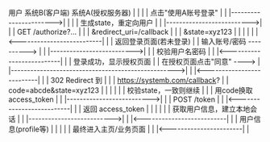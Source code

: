 
用户                系统B(客户端)             系统A(授权服务器)
|                        |                           |
| 点击"使用A账号登录"     |                           |
|----------------------->|                           |
|                        | 生成state，重定向用户     |
|                        |-------------------------->|
|                        |  GET /authorize?...       |
|                        |   &redirect_uri=/callback |
|                        |   &state=xyz123           |
|                        |                           |
|                        |<--------------------------|
|                        |  返回登录页面(若未登录)    |
| 输入账号/密码 ---------->                           |
|                        |-------------------------->|
|                        |   校验用户名密码           |
|                        |<--------------------------|
|                        |   登录成功，显示授权页面   |
| 在授权页面点击"同意" ---->                           |
|--------------------------------------------------->|
|                        |<--------------------------|
|                        | 302 Redirect 到           |
|                        | https://systemb.com/callback?
|                        |   code=abcde&state=xyz123 |
|                        |                           |
|                        | 校验state，一致则继续      |
|                        | 用code换取access_token    |
|                        |-------------------------->|
|                        |  POST /token              |
|                        |<--------------------------|
|                        |  返回 access_token        |
|                        |                           |
|                        | 获取用户信息，建立本地会话 |
|                        |-------------------------->|
|                        |<--------------------------|
|                        |  用户信息(profile等)      |
|                        |                           |
| 最终进入主页/业务页面   |                           |
|<-----------------------|                           |